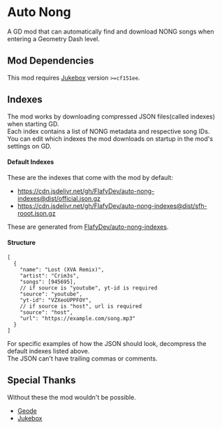 # Auto Nong
A GD mod that can automatically find and download NONG songs when entering a Geometry Dash level.

## Mod Dependencies 
This mod requires [Jukebox](https://github.com/Fleeym/jukebox) version `>=cf151ee`.

## Indexes
The mod works by downloading compressed JSON files(called indexes) when starting GD.  
Each index contains a list of NONG metadata and respective song IDs.  
You can edit which indexes the mod downloads on startup in the mod's settings on GD.  

#### Default Indexes
These are the indexes that come with the mod by default:
- https://cdn.jsdelivr.net/gh/FlafyDev/auto-nong-indexes@dist/official.json.gz
- https://cdn.jsdelivr.net/gh/FlafyDev/auto-nong-indexes@dist/sfh-rooot.json.gz

These are generated from [FlafyDev/auto-nong-indexes](https://github.com/FlafyDev/auto-nong-indexes).

#### Structure
```json5
[
  {
    "name": "Lost (XVA Remix)",
    "artist": "Crim3s",
    "songs": [945695],
    // if source is "youtube", yt-id is required
    "source": "youtube",
    "yt-id": "VZXeoUPPFOY",
    // if source is "host", url is required
    "source": "host",
    "url": "https://example.com/song.mp3"
  }
]
```
For specific examples of how the JSON should look, decompress the default indexes listed above.  
The JSON can't have trailing commas or comments.  

## Special Thanks
Without these the mod wouldn't be possible.

- [Geode](https://github.com/geode-sdk/geode)
- [Jukebox](https://github.com/Fleeym/jukebox)
